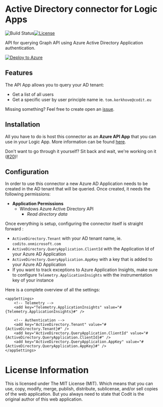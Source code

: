 # Active Directory connector for Logic Apps

![Build Status](https://codit.visualstudio.com/_apis/public/build/definitions/fd3bf22a-f76c-448b-ad13-f5e97dd3a942/294/badge)[![License](https://img.shields.io/github/license/mashape/apistatus.svg)](https://github.com/tomkerkhove/active-directory-connector/blob/master/LICENSE)

API for querying Graph API using Azure Active Directory Application authentication.

[![Deploy to Azure](http://azuredeploy.net/deploybutton.png)](https://portal.azure.com/#create/Microsoft.Template/uri/https%3A%2F%2Fraw.githubusercontent.com%2Ftomkerkhove%2Factive-directory-connector%2Ffeature-slingshot-support%2Fazuredeploy.json%3Ftoken%3DAEJPP6tuY87G8Iqf0-ZK6EWQBXohFTz9ks5ZmYlOwA%253D%253D) 

## Features
The API App allows you to query your AD tenant:

- Get a list of all users
- Get a specific user by user principle name ie. `tom.kerkhove@codit.eu`

Missing something? Feel free to create open an [issue](https://github.com/tomkerkhove/active-directory-connector/issues).

## Installation
All you have to do is host this connector as an **Azure API App** that you can use in your Logic App. 
More information can be found [here](https://docs.microsoft.com/en-us/azure/logic-apps/logic-apps-custom-hosted-api).

Don't want to go through it yourself? Sit back and wait, we're working on it ([#20](https://github.com/tomkerkhove/active-directory-connector/issues/20))!

## Configuration
In order to use this connector a new Azure AD Application needs to be created in the AD tenant that will be queried. Once created, it needs the following permissions:

- **Application Permissions**
	- Windows Azure Active Directory API
		- _Read directory data_
	
Once everything is setup, configuring the connector itself is straight forward :

- `ActiveDirectory.Tenant` with your AD tenant name, ie. `codito.onmicrosoft.com`
- `ActiveDirectory.QueryApplication.ClientId` with the Application Id of your Azure AD Application
- `ActiveDirectory.QueryApplication.AppKey` with a key that is added to your Azure AD Application
- If you want to track exceptions to Azure Application Insights, make sure to configure `Telemetry.ApplicationInsights` with the instrumentation key of your instance

Here is a complete overview of all the settings:

```
<appSettings>
	<!-- Telemetry -->
	<add key="Telemetry.ApplicationInsights" value="#{Telemetry.ApplicationInsights}#" />

	<!-- Authentication -->
	<add key="ActiveDirectory.Tenant" value="#{ActiveDirectory.Tenant}#" />
	<add key="ActiveDirectory.QueryApplication.ClientId" value="#{ActiveDirectory.QueryApplication.ClientId}#" />
	<add key="ActiveDirectory.QueryApplication.AppKey" value="#{ActiveDirectory.QueryApplication.AppKey}#" />
</appSettings>
```

# License Information
This is licensed under The MIT License (MIT). Which means that you can use, copy, modify, merge, publish, distribute, sublicense, and/or sell copies of the web application. But you always need to state that Codit is the original author of this web application.